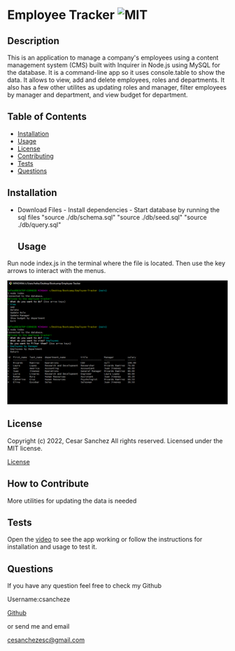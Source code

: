 # Employee Tracker ![MIT](https://img.shields.io/apm/l/vim-mode?style=plastic)

  ## Description
  
  
This is an application to manage a company's employees using a content management system (CMS) built with Inquirer in Node.js using MySQL for the database. It is a command-line app so it uses console.table to show the data. It allows to view, add and delete employees, roles and departments. It also has a few other utilites as updating roles and manager, filter employees by manager and department, and view budget for department.

  
  ## Table of Contents
  
  - [Installation](#installation)
  - [Usage](#usage)
  - [License](#license)
  - [Contributing](#license)
  - [Tests](#license)
  - [Questions](#license)
  
  ## Installation
  
  
- Download Files - Install dependencies - Start database by running the sql files "source ./db/schema.sql" "source ./db/seed.sql" "source ./db/query.sql"

  
  ## Usage
  
  
Run node index.js in the terminal where the file is located. Then use the key arrows to interact with the menus.

  
  
![Employee Tracker webpage working as expected](assets/screenshot.png)
  
  ## License
  
  
Copyright (c) 2022, Cesar Sanchez All rights reserved.
Licensed under the MIT license. 

  
  
[License](./MIT_license.txt)

  
  ## How to Contribute
  
  
More utilities for updating the data is needed

  
  ## Tests
  
  
Open the [video](https://drive.google.com/file/d/1LqZ7AUs5BeZDyF1oZZOJ4o344p3PXy8D/view?usp=sharing) to see the app working or follow the instructions for installation and usage to test it.

  
  ## Questions
  
  If you have any question feel free to check my Github 
  
Username:csancheze
  
[Github](https://github.com/csancheze)

  or send me and email
  
<cesanchezesc@gmail.com>


